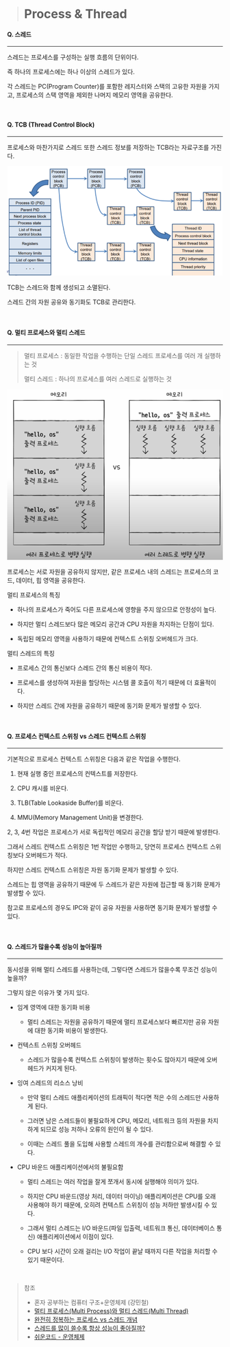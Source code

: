 > # Process & Thread

#### Q. 스레드

---

스레드는 프로세스를 구성하는 실행 흐름의 단위이다.

즉 하나의 프로세스에는 하나 이상의 스레드가 있다.

각 스레드는 PC(Program Counter)를 포함한 레지스터와 스택의 고유한 자원을 가지고, 프로세스의 스택 영역을 제외한 나머지 메모리 영역을 공유한다.

<br>

#### Q. TCB (Thread Control Block)

---

프로세스와 마찬가지로 스레드 또한 스레드 정보를 저장하는 TCB라는 자료구조를 가진다.

![TCB](/images/tcb.png)

TCB는 스레드와 함께 생성되고 소멸된다.

스레드 간의 자원 공유와 동기화도 TCB로 관리한다.

<br>

#### Q. 멀티 프로세스와 멀티 스레드

---

> 멀티 프로세스 : 동일한 작업을 수행하는 단일 스레드 프로세스를 여러 개 실행하는 것
>
> 멀티 스레드 : 하나의 프로세스를 여러 스레드로 실행하는 것

![멀티 프로세스 vs. 멀티 스레드](/images/multiprocess_vs_multithread.png)

프로세스는 서로 자원을 공유하지 않지만, 같은 프로세스 내의 스레드는 프로세스의 코드, 데이터, 힙 영역을 공유한다.

멀티 프로세스의 특징

- 하나의 프로세스가 죽어도 다른 프로세스에 영향을 주지 않으므로 안정성이 높다.

- 하지만 멀티 스레드보다 많은 메모리 공간과 CPU 자원을 차지하는 단점이 있다.

- 독립된 메모리 영역을 사용하기 때문에 컨텍스트 스위칭 오버헤드가 크다.

멀티 스레드의 특징

- 프로세스 간의 통신보다 스레드 간의 통신 비용이 적다.

- 프로세스를 생성하여 자원을 할당하는 시스템 콜 호출이 적기 때문에 더 효율적이다.

- 하지만 스레드 간에 자원을 공유하기 때문에 동기화 문제가 발생할 수 있다.

<br>

#### Q. 프로세스 컨텍스트 스위칭 vs 스레드 컨텍스트 스위칭

---

기본적으로 프로세스 컨텍스트 스위칭은 다음과 같은 작업을 수행한다.

1. 현재 실행 중인 프로세스의 컨텍스트를 저장한다.

2. CPU 캐시를 비운다.

3. TLB(Table Lookaside Buffer)를 비운다.

4. MMU(Memory Management Unit)을 변경한다.

2, 3, 4번 작업은 프로세스가 서로 독립적인 메모리 공간을 할당 받기 때문에 발생한다.

그래서 스레드 컨텍스트 스위칭은 1번 작업만 수행하고, 당연히 프로세스 컨텍스트 스위칭보다 오버헤드가 적다.

하지만 스레드 컨텍스트 스위칭은 자원 동기화 문제가 발생할 수 있다.

스레드는 힙 영역을 공유하기 때문에 두 스레드가 같은 자원에 접근할 때 동기화 문제가 발생할 수 있다.

참고로 프로세스의 경우도 IPC와 같이 공유 자원을 사용하면 동기화 문제가 발생할 수 있다.

<br>

#### Q. 스레드가 많을수록 성능이 높아질까

---

동시성을 위해 멀티 스레드를 사용하는데, 그렇다면 스레드가 많을수록 무조건 성능이 높을까?

그렇지 않은 이유가 몇 가지 있다.

- 임계 영역에 대한 동기화 비용

  - 멀티 스레드는 자원을 공유하기 때문에 멀티 프로세스보다 빠르지만 공유 자원에 대한 동기화 비용이 발생한다.

- 컨텍스트 스위칭 오버헤드

  - 스레드가 많을수록 컨텍스트 스위칭이 발생하는 횟수도 많아지기 때문에 오버헤드가 커지게 된다.

- 잉여 스레드의 리소스 낭비

  - 만약 멀티 스레드 애플리케이션의 트래픽이 적다면 적은 수의 스레드만 사용하게 된다.

  - 그러면 남은 스레드들이 불필요하게 CPU, 메모리, 네트워크 등의 자원을 차지하게 되므로 성능 저하나 오류의 원인이 될 수 있다.

  - 이때는 스레드 풀을 도입해 사용할 스레드의 개수를 관리함으로써 해결할 수 있다.

- CPU 바운드 애플리케이션에서의 불필요함

  - 멀티 스레드는 여러 작업을 잘게 쪼개서 동시에 실행해야 의미가 있다.

  - 하지만 CPU 바운드(영상 처리, 데이터 마이닝) 애플리케이션은 CPU를 오래 사용해야 하기 때문에, 오히려 컨텍스트 스위칭이 성능 저하만 발생시킬 수 있다.

  - 그래서 멀티 스레드는 I/O 바운드(파일 입출력, 네트워크 통신, 데이터베이스 통신) 애플리케이션에서 이점이 있다.

  - CPU 보다 시간이 오래 걸리는 I/O 작업이 끝날 때까지 다른 작업을 처리할 수 있기 때문이다.

<br>

> 참조
>
> - 혼자 공부하는 컴퓨터 구조+운영체제 (강민철)
> - [멀티 프로세스(Multi Process)와 멀티 스레드(Multi Thread)](https://wooody92.github.io/os/%EB%A9%80%ED%8B%B0-%ED%94%84%EB%A1%9C%EC%84%B8%EC%8A%A4%EC%99%80-%EB%A9%80%ED%8B%B0-%EC%8A%A4%EB%A0%88%EB%93%9C/)
> - [완전히 정복하는 프로세스 vs 스레드 개념](https://inpa.tistory.com/entry/%F0%9F%91%A9%E2%80%8D%F0%9F%92%BB-%ED%94%84%EB%A1%9C%EC%84%B8%EC%8A%A4-%E2%9A%94%EF%B8%8F-%EC%93%B0%EB%A0%88%EB%93%9C-%EC%B0%A8%EC%9D%B4?pidx=20)
> - [스레드를 많이 쓸수록 항상 성능이 좋아질까?](https://inpa.tistory.com/entry/%F0%9F%91%A9%E2%80%8D%F0%9F%92%BB-Is-more-threads-always-better#%EC%8A%A4%EB%A0%88%EB%93%9C%EB%A5%BC_%EB%A7%8E%EC%9D%B4_%EC%93%B0%EB%A9%B4_%EC%93%B8%EC%88%98%EB%A1%9D_%EC%84%B1%EB%8A%A5%EC%9D%B4_%EB%86%92%EC%95%84%EC%A7%80%EB%8A%94%EA%B0%80)
> - [쉬운코드 - 운영체제](https://www.youtube.com/playlist?list=PLcXyemr8ZeoQOtSUjwaer0VMJSMfa-9G-)
